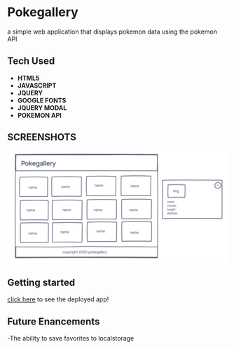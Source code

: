 # Pokegallery

a simple web application that displays pokemon data using the pokemon API

## Tech Used
- **HTML5**
- **JAVASCRIPT**
- **JQUERY**
- **GOOGLE FONTS**
- **JQUERY MODAL**
- **POKEMON API**

## SCREENSHOTS
![WIREFRAME](./imgs/wireframe.png)

## Getting started

[click here](#) to see the deployed app!

## Future Enancements
-The ability to save favorites to localstorage
